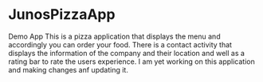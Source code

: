 # JunosPizzaApp
Demo App
This is a pizza application that displays the menu and accordingly you can order your food. There is a contact activity that displays the
information of the company and their location and well as a rating bar to rate the users experience. I am yet working on this application and making changes anf updating it.
